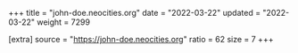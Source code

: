 +++
title = "john-doe.neocities.org"
date = "2022-03-22"
updated = "2022-03-22"
weight = 7299

[extra]
source = "https://john-doe.neocities.org"
ratio = 62
size = 7
+++
